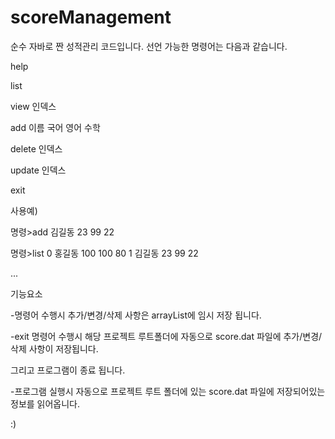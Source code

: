 scoreManagement
===============
순수 자바로 짠 성적관리 코드입니다. 선언 가능한 명령어는 다음과 같습니다.

help

list

view 인덱스

add 이름 국어 영어 수학

delete 인덱스

update 인덱스

exit

사용예)

명령>add 김길동 23 99 22

명령>list 0 홍길동 100 100 80 1 김길동 23 99 22

...

기능요소

-명령어 수행시 추가/변경/삭제 사항은 arrayList에 임시 저장 됩니다.

-exit 명령어 수행시 해당 프로젝트 루트폴더에 자동으로 score.dat 파일에 추가/변경/삭제 사항이 저장됩니다.

그리고 프로그램이 종료 됩니다.

-프로그램 실행시 자동으로 프로젝트 루트 폴더에 있는 score.dat 파일에 저장되어있는 정보를 읽어옵니다.

:)
